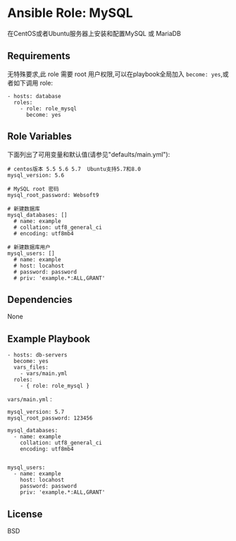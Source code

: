 Ansible Role: MySQL
=========

在CentOS或者Ubuntu服务器上安装和配置MySQL 或 MariaDB 

Requirements
------------

无特殊要求,此 role 需要 root 用户权限,可以在playbook全局加入 `become: yes`,或者如下调用 role:

```
- hosts: database
  roles:
    - role: role_mysql
      become: yes
```

Role Variables
--------------

下面列出了可用变量和默认值(请参见"defaults/main.yml"):

```
# centos版本 5.5 5.6 5.7  Ubuntu支持5.7和8.0
mysql_version: 5.6       

# MySQL root 密码
mysql_root_password: Websoft9  

# 新建数据库
mysql_databases: []
  # name: example 
  # collation: utf8_general_ci
  # encoding: utf8mb4

# 新建数据库用户
mysql_users: []
  # name: example
  # host: locahost
  # password: password
  # priv: 'example.*:ALL,GRANT'
```



Dependencies
------------

None

Example Playbook
----------------

```
- hosts: db-servers
  become: yes
  vars_files:
    - vars/main.yml
  roles:
    - { role: role_mysql }
```

`vars/main.yml` :
```
mysql_version: 5.7
mysql_root_password: 123456  

mysql_databases: 
  - name: example 
    collation: utf8_general_ci
    encoding: utf8mb4

  
mysql_users: 
  - name: example
    host: locahost
    password: password
    priv: 'example.*:ALL,GRANT'
```

License
-------

BSD

